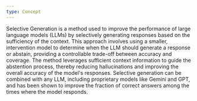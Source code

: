 ```yaml
---
type: Concept
---
```


Selective Generation is a method used to improve the performance of large language models (LLMs) by selectively generating responses based on the sufficiency of the context. This approach involves using a smaller, intervention model to determine when the LLM should generate a response or abstain, providing a controllable trade-off between accuracy and coverage. The method leverages sufficient context information to guide the abstention process, thereby reducing hallucinations and improving the overall accuracy of the model's responses. Selective generation can be combined with any LLM, including proprietary models like Gemini and GPT, and has been shown to improve the fraction of correct answers among the times where the model responds.